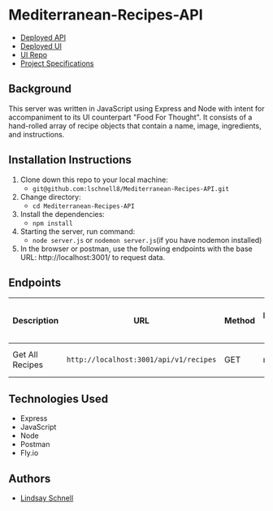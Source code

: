 # Mediterranean-Recipes-API

- [Deployed API](https://mediterranean-recipes.fly.dev/api/v1/recipes)
- [Deployed UI](https://food-for-thought-nu.vercel.app/)
- [UI Repo](https://github.com/lschnell8/Food-For-Thought)
- [Project Specifications](https://frontend.turing.edu/projects/module-3/showcase.html)

## Background

This server was written in JavaScript using Express and Node with intent for accompaniment to its UI counterpart "Food For Thought". It consists of a hand-rolled array of recipe objects that contain a name, image, ingredients, and instructions.

## Installation Instructions

1. Clone down this repo to your local machine:
    - `git@github.com:lschnell8/Mediterranean-Recipes-API.git`
2. Change directory:
    - `cd Mediterranean-Recipes-API`
3. Install the dependencies:
    - `npm install`
4. Starting the server, run command:
    - `node server.js` or `nodemon server.js`(if you have nodemon installed)
5. In the browser or postman, use the following endpoints with the base URL: http://localhost:3001/ to request data. 

## Endpoints

| Description | URL         | Method      | Required Properties for Request | Sample Sucessful Response |
| ----------- | ----------- | ----------- | ------------------------------- | ------------------------- |
| Get All Recipes | `http://localhost:3001/api/v1/recipes`| GET | none | array of recipe objects |    


## Technologies Used

- Express
- JavaScript
- Node
- Postman
- Fly.io

## Authors

- [Lindsay Schnell](https://github.com/lschnell8)
